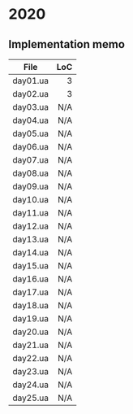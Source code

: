 # 2020

## Implementation memo

| File             | LoC    |
|------------------|-------:|
|      day01.ua    | 3      |
|      day02.ua    | 3      |
|      day03.ua    | N/A    |
|      day04.ua    | N/A    |
|      day05.ua    | N/A    |
|      day06.ua    | N/A    |
|      day07.ua    | N/A    |
|      day08.ua    | N/A    |
|      day09.ua    | N/A    |
|      day10.ua    | N/A    |
|      day11.ua    | N/A    |
|      day12.ua    | N/A    |
|      day13.ua    | N/A    |
|      day14.ua    | N/A    |
|      day15.ua    | N/A    |
|      day16.ua    | N/A    |
|      day17.ua    | N/A    |
|      day18.ua    | N/A    |
|      day19.ua    | N/A    |
|      day20.ua    | N/A    |
|      day21.ua    | N/A    |
|      day22.ua    | N/A    |
|      day23.ua    | N/A    |
|      day24.ua    | N/A    |
|      day25.ua    | N/A    |
